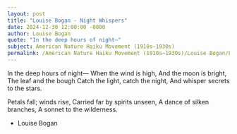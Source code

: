 ```yaml
---
layout: post
title: "Louise Bogan - Night Whispers"
date: 2024-12-30 12:00:00 -0000
author: Louise Bogan
quote: "In the deep hours of night—"
subject: American Nature Haiku Movement (1910s–1930s)
permalink: /American Nature Haiku Movement (1910s–1930s)/Louise Bogan/Louise Bogan - Night Whispers
---
```


In the deep hours of night—
When the wind is high,
And the moon is bright,
The leaf and the bough
Catch the light, catch the night,
And whisper secrets to the stars.

Petals fall; winds rise,
Carried far by spirits unseen,
A dance of silken branches,
A sonnet to the wilderness.


- Louise Bogan
